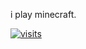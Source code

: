 i play minecraft.

[![visits](https://komarev.com/ghpvc/?username=oporu&style=for-the-badge&label=views)](https://github.com/Oporu)
<title>about me</title>
